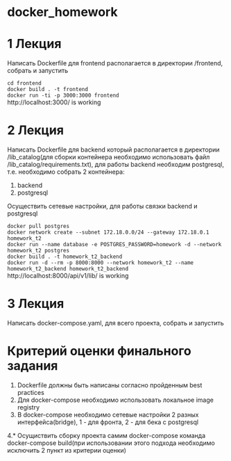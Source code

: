 # docker_homework
# 1 Лекция
Написать Dockerfile для frontend располагается в директории /frontend, собрать и запустить

`cd frontend`<br/>
`docker build . -t frontend`<br/>
`docker run -ti -p 3000:3000 frontend`<br/>
http://localhost:3000/ is working

# 2 Лекция
Написать Dockerfile для backend который располагается в директории /lib_catalog(для сборки контейнера необходимо использовать файл /lib_catalog/requirements.txt), для работы backend необходим postgresql, т.е. необходимо собрать 2 контейнера:
1. backend
2. postgresql

Осуществить сетевые настройки, для работы связки backend и postgresql

`docker pull postgres`<br/>
`docker network create --subnet 172.18.0.0/24 --gateway 172.18.0.1 homework_t2`<br/>
`docker run --name database -e POSTGRES_PASSWORD=homework -d --network homework_t2 postgres`<br/>
`docker build . -t homework_t2_backend`<br/>
`docker run -d --rm -p 8000:8000 --network homework_t2 --name homework_t2_backend homework_t2_backend`<br/>
http://localhost:8000/api/v1/lib/ is working

# 3 Лекция
Написать docker-compose.yaml, для всего проекта, собрать и запустить

# Критерий оценки финального задания
1. Dockerfile должны быть написаны согласно пройденным best practices
2. Для docker-compose необходимо использовать локальное image registry
3. В docker-compose необходимо сетевые настройки 2 разных интерфейса(bridge), 1 - для фронта, 2 - для бека с postgresql

4.* Осущиствить сборку проекта самим docker-compose команда docker-compose build(при использовании этого подхода необходимо исключить 2 пункт из критерии оценки)
